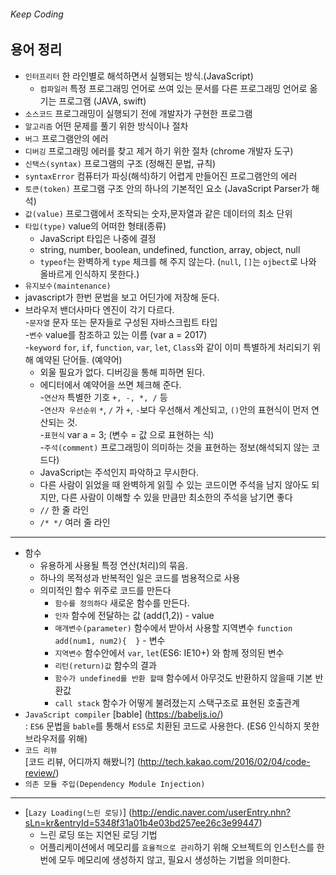 ###### Keep Coding

## 용어 정리
- `인터프리터` 		한 라인별로 해석하면서 실행되는 방식.(JavaScript)
	- `컴파일러` 		특정 프로그래밍 언어로 쓰여 있는 문서를 다른 프로그래밍 언어로 옮기는 프로그램 (JAVA, swift)
- `소스코드`  		프로그래밍이 실행되기 전에 개발자가 구현한 프로그램
- `알고리즘`  		어떤 문제를 풀기 위한 방식이나 절차
- `버그`  			프로그램안의 에러
- `디버깅`  			프로그래밍 에러를 찾고 제거 하기 위한 절차 (chrome 개발자 도구)
- `신택스(syntax)`	프로그램의 구조 (정해진 문법, 규칙)
- `syntaxError` 	컴퓨터가 파싱(해석)하기 어렵게 만들어진 프로그램안의 에러
- `토큰(token)` 		프로그램 구조 안의 하나의 기본적인 요소 (JavaScript Parser가 해석)
- `값(value)` 		프로그램에서 조작되는 숫자,문자열과 같은 데이터의 최소 단위
- `타입(type)` 		value의 어떠한 형태(종류)
	- JavaScript 타입은 나중에 결정
	- string, number, boolean, undefined, function, array, object, null
	- `typeof`는 완벽하게 `type` 체크를 해 주지 않는다. (`null`, `[]`는 `ojbect`로 나와 올바르게 인식하지 못한다.)
- `유지보수(maintenance)`
- javascript가 한번 문법을 보고 어딘가에 저장해 둔다.
- 브라우저 밴더사마다 엔진이 각기 다르다. <br>
-`문자열`  			 문자 또는 문자들로 구성된 자바스크립트 타입 <br>
-`변수`  			 value를 참조하고 있는 이름 (var a = 2017) <br>
-`keyword`  		 `for`, `if`, `function`, `var`, `let`, `Class`와 같이 이미 특별하게 처리되기 위해 예약된 단어들. (예약어)
	- 외울 필요가 없다. 디버깅을 통해 피하면 된다. <br>
	- 에디터에서 예약어을 쓰면 체크해 준다. <br>
-`연산자`   			 특별한 기호 `+, -, *, /` 등 <br>
-`연산자 우선순위`  	 `*`, `/` 가 `+`, `-`보다 우선해서 계산되고, `()`안의 표현식이 먼저 연산되는 것. <br>
-`표현식` 			 var a = 3; (변수 = 값 으로 표현하는 식)<br>
-`주석(comment)` 	 프로그래밍이 의미하는 것을 표현하는 정보(해석되지 않는 코드다)
	- JavaScript는 주석인지 파악하고 무시한다.
	- 다른 사람이 읽었을 때 완벽하게 읽힐 수 있는 코드이면 주석을 남지 않아도 되지만, 다른 사람이 이해할 수 있을 만큼만 최소한의 주석을 남기면 좋다
	- `//`    한 줄 라인
	- `/* */` 여러 줄 라인 <br>

---

- 함수
	- 유용하게 사용될 특정 연산(처리)의 묶음.
	- 하나의 목적성과 반복적인 일은 코드를 범용적으로 사용
	- 의미적인 함수 위주로 코드를 만든다
		- `함수를 정의하다`  	 새로운 함수를 만든다.
		- `인자`  			 함수에 전달하는 값 (add(1,2)) - value
		- `매개변수(parameter)` 함수에서 받아서 사용할 지역변수 `function add(num1, num2){  }` - 변수
		- `지역변수`   		 함수안에서 `var`, `let`(ES6: IE10+) 와 함께 정의된 변수
		- `리턴(return)값`   	함수의 결과
		- `함수가 undefined를 반환 할때`  함수에서 아무것도 반환하지 않을때 기본 반환값
		- `call stack` 함수가 어떻게 불려졌는지 스택구조로 표현된 호출관계
- `JavaScript compiler` [bable] (https://babeljs.io/) <br>
: `ES6` 문법을 `bable`를 통해서 `ES5`로 치환된 코드로 사용한다. (ES6 인식하지 못한 브라우저를 위해)
- `코드 리뷰`  
[코드 리뷰, 어디까지 해봤니?] (http://tech.kakao.com/2016/02/04/code-review/)
- `의존 모듈 주입(Dependency Module Injection)`
---

- [`Lazy Loading(느린 로딩)`] (http://endic.naver.com/userEntry.nhn?sLn=kr&entryId=5348f31a01b4e03bd257ee26c3e99447) 
	- 느린 로딩 또는 지연된 로딩 기법 <br>
	- 어플리케이션에서 메모리를 `효율적으로 관리`하기 위해 오브젝트의 인스턴스를 한번에 모두 메모리에 생성하지 않고, 필요시 생성하는 기법을 의미한다.
 

















